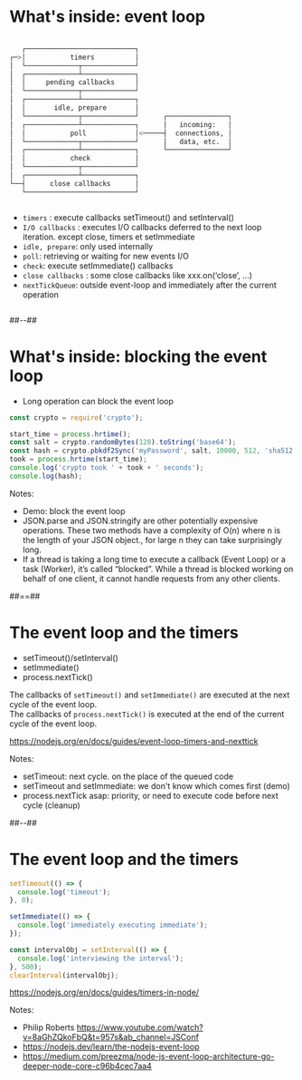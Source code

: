 <!-- .slide: class="with-code" -->
# What's inside: event loop

<div class="row">
  <div class="column">

  ```bash
     ┌───────────────────────────┐
  ┌─>│           timers          │
  │  └─────────────┬─────────────┘
  │  ┌─────────────┴─────────────┐
  │  │     pending callbacks     │
  │  └─────────────┬─────────────┘
  │  ┌─────────────┴─────────────┐
  │  │       idle, prepare       │
  │  └─────────────┬─────────────┘      ┌───────────────┐
  │  ┌─────────────┴─────────────┐      │   incoming:   │
  │  │           poll            │<─────┤  connections, │
  │  └─────────────┬─────────────┘      │   data, etc.  │
  │  ┌─────────────┴─────────────┐      └───────────────┘
  │  │           check           │
  │  └─────────────┬─────────────┘
  │  ┌─────────────┴─────────────┐
  └──┤      close callbacks      │
     └───────────────────────────┘
  ```

  </div>
  <div class="column">

* `timers` : execute callbacks setTimeout() and setInterval()
* `I/O callbacks` : executes I/O callbacks deferred to the next loop iteration. except close, timers et setImmediate
* `idle, prepare`: only used internally
* `poll`: retrieving or waiting for new events I/O
* `check`: execute setImmediate() callbacks
* `close callbacks` : some close callbacks like xxx.on(‘close’, …)
* `nextTickQueue`: outside event-loop and immediately after the current operation

</div>
</div>

##--##
<!-- .slide: class="with-code" -->
# What's inside: blocking the event loop 

* Long operation can block the event loop

```javascript
const crypto = require('crypto');

start_time = process.hrtime();
const salt = crypto.randomBytes(128).toString('base64');
const hash = crypto.pbkdf2Sync('myPassword', salt, 10000, 512, 'sha512');
took = process.hrtime(start_time);
console.log('crypto took ' + took + ' seconds');
console.log(hash);
```

Notes:
- Demo: block the event loop
- JSON.parse and JSON.stringify are other potentially expensive operations. These two methods have a complexity of O(n) where n is the length of your JSON object., for large n they can take surprisingly long.
- If a thread is taking a long time to execute a callback (Event Loop) or a task (Worker), it’s called “blocked”. While a thread is blocked working on behalf of one client, it cannot handle requests from any other clients.


##==##

# The event loop and the timers

* setTimeout()/setInterval()
* setImmediate()
* process.nextTick()


The callbacks of `setTimeout()` and  `setImmediate()` are executed at the next cycle of the event loop.   
The callbacks of `process.nextTick()` is executed at the end of the current cycle of the event loop.


https://nodejs.org/en/docs/guides/event-loop-timers-and-nexttick
<!-- .element: class="credits" -->

Notes: 
- setTimeout: next cycle. on the place of the queued code
- setTimeout and setImmediate: we don't know which comes first (demo)
- process.nextTick asap: priority, or need to execute code before next cycle (cleanup)

##--##
<!-- .slide: class="with-code" -->

# The event loop and the timers

```javascript
setTimeout(() => {
  console.log('timeout');
}, 0);
```
```javascript
setImmediate(() => {
  console.log('immediately executing immediate');
});
```

```javascript
const intervalObj = setInterval(() => {
  console.log('interviewing the interval');
}, 500);
clearInterval(intervalObj);
```

https://nodejs.org/en/docs/guides/timers-in-node/
<!-- .element: class="credits" -->

Notes:
- Philip Roberts https://www.youtube.com/watch?v=8aGhZQkoFbQ&t=957s&ab_channel=JSConf
- https://nodejs.dev/learn/the-nodejs-event-loop
- https://medium.com/preezma/node-js-event-loop-architecture-go-deeper-node-core-c96b4cec7aa4

